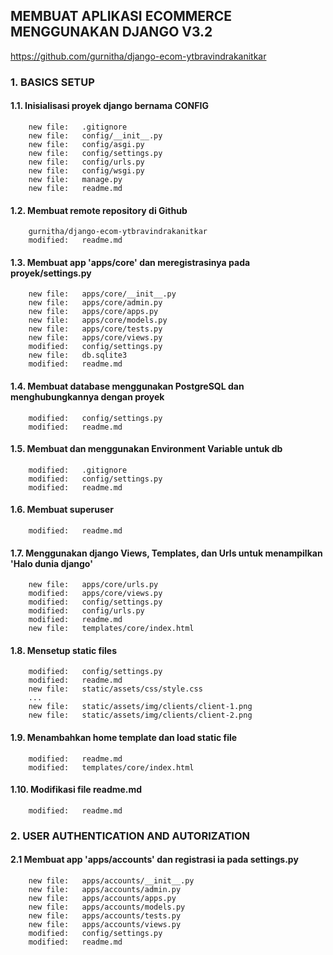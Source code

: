 ## MEMBUAT APLIKASI ECOMMERCE MENGGUNAKAN DJANGO V3.2

https://github.com/gurnitha/django-ecom-ytbravindrakanitkar

### 1. BASICS SETUP 

#### 1.1. Inisialisasi proyek django bernama CONFIG

        new file:   .gitignore
        new file:   config/__init__.py
        new file:   config/asgi.py
        new file:   config/settings.py
        new file:   config/urls.py
        new file:   config/wsgi.py
        new file:   manage.py
        new file:   readme.md

#### 1.2. Membuat remote repository di Github 

		gurnitha/django-ecom-ytbravindrakanitkar
        modified:   readme.md

#### 1.3. Membuat app 'apps/core' dan meregistrasinya pada proyek/settings.py


        new file:   apps/core/__init__.py
        new file:   apps/core/admin.py
        new file:   apps/core/apps.py
        new file:   apps/core/models.py
        new file:   apps/core/tests.py
        new file:   apps/core/views.py
        modified:   config/settings.py
        new file:   db.sqlite3
        modified:   readme.md

#### 1.4. Membuat database menggunakan PostgreSQL dan menghubungkannya dengan proyek 

        modified:   config/settings.py
        modified:   readme.md


#### 1.5. Membuat dan menggunakan Environment Variable untuk db 

        modified:   .gitignore
        modified:   config/settings.py
        modified:   readme.md


#### 1.6. Membuat superuser

        modified:   readme.md

#### 1.7. Menggunakan django Views, Templates, dan Urls untuk menampilkan 'Halo dunia django' 


        new file:   apps/core/urls.py
        modified:   apps/core/views.py
        modified:   config/settings.py
        modified:   config/urls.py
        modified:   readme.md
        new file:   templates/core/index.html

#### 1.8. Mensetup static files 

        modified:   config/settings.py
        modified:   readme.md
        new file:   static/assets/css/style.css
        ...
        new file:   static/assets/img/clients/client-1.png
        new file:   static/assets/img/clients/client-2.png

#### 1.9. Menambahkan home template dan load static file 

        modified:   readme.md
        modified:   templates/core/index.html


#### 1.10. Modifikasi file readme.md

        modified:   readme.md

### 2. USER AUTHENTICATION AND AUTORIZATION

#### 2.1 Membuat app 'apps/accounts' dan registrasi ia pada settings.py

        new file:   apps/accounts/__init__.py
        new file:   apps/accounts/admin.py
        new file:   apps/accounts/apps.py
        new file:   apps/accounts/models.py
        new file:   apps/accounts/tests.py
        new file:   apps/accounts/views.py
        modified:   config/settings.py
        modified:   readme.md












































































































































